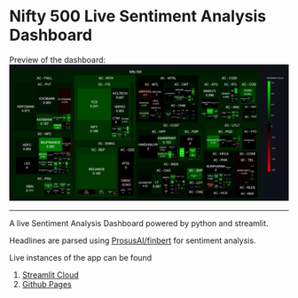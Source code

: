 # Nifty 500 Live Sentiment Analysis Dashboard

Preview of the dashboard: 
![app-img](./app.png)

---

A live Sentiment Analysis Dashboard powered by python and streamlit.

Headlines are parsed using [ProsusAI/finbert](https://huggingface.co/ProsusAI/finbert) for sentiment analysis.

Live instances of the app can be found
1. [Streamlit Cloud](https://nifty-sad.streamlit.app/)
2. [Github Pages](https://shubxam.github.io/NIFTY_500_live_sentiment.html)
